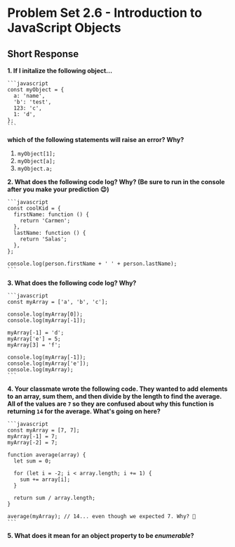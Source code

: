 # Problem Set 2.6 - Introduction to JavaScript Objects
## Short Response

**1. If I initalize the following object...**

    ```javascript
    const myObject = {
      a: 'name',
      'b': 'test',
      123: 'c',
      1: 'd',
    };
    ```

  **which of the following statements will raise an error? Why?**

  1. `myObject[1];`
  2. `myObject[a];`
  3. `myObject.a;`


**2. What does the following code log? Why? (Be sure to run in the console after you make your prediction 😉)**

    ```javascript
    const coolKid = {
      firstName: function () {
        return 'Carmen';
      },
      lastName: function () {
        return 'Salas';
      },
    };

    console.log(person.firstName + ' ' + person.lastName);
    ```

**3. What does the following code log? Why?**

    ```javascript
    const myArray = ['a', 'b', 'c'];

    console.log(myArray[0]);
    console.log(myArray[-1]);

    myArray[-1] = 'd';
    myArray['e'] = 5;
    myArray[3] = 'f';

    console.log(myArray[-1]);
    console.log(myArray['e']);
    console.log(myArray);
    ```

**4. Your classmate wrote the following code. They wanted to add elements to an array, sum them, and then divide by the length to find the average. All of the values are `7` so they are confused about why this function is returning `14` for the average. What's going on here?**

    ```javascript
    const myArray = [7, 7];
    myArray[-1] = 7;
    myArray[-2] = 7;

    function average(array) {
      let sum = 0;

      for (let i = -2; i < array.length; i += 1) {
        sum += array[i];
      }

      return sum / array.length;
    }

    average(myArray); // 14... even though we expected 7. Why? 🤔
    ```

**5. What does it mean for an object property to be _enumerable_?**
